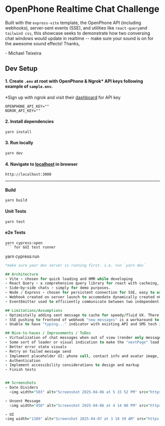 # OpenPhone Realtime Chat Challenge

Built with the `express-vite` template, the OpenPhone API (including webhooks), server-sent events (SSE), and utilities like `react-query`and `tailwind css`, this showcase seeks to demonstrate how two conversing chat windows would update in realtime -- make sure your sound is on for the awesome sound effects! 
Thanks,

\- Michael Teixeira

## Dev Setup


#### 1. Create `.env` at root with OpenPhone & Ngrok* API keys following example of `sample.env`. 
*Sign up with ngrok and visit their [dashboard](https://dashboard.ngrok.com/get-started/your-authtoken) for API key
```
OPENPHONE_API_KEY=""
NGROK_API_KEY=""
```

#### 2. Install dependencies 
```
yarn install
```
#### 3. Run locally 
```
yarn dev
```
#### 4. Navigate to [localhost](http://localhost:3000) in browser 
```
http://localhost:3000
```
---

#### Build 
```
yarn build
```
#### Unit Tests 
```
yarn test
```

#### e2e Tests 
```
yarn cypress:open
``` for GUI test runner
```
yarn cypress:run
``` for headless runner
*make sure your dev server is running first. i.e. run `yarn dev`

## Architecture
- Vite - chosen for quick loading and HMR while developing
- React Query - a comprehensive query library for react with cacheing, pagination, status flags that can be wrapped nicely in hook.
- Side-by-side chats - simply for demo purposes.
- Node / Express - chosen for persistent connection for SSE, easy to use proxy libraries, event emitters.
- Webhook created on server launch to accomodate dynamically created nGrok tunnel.
- EventEmitter used to efficiently communicate between two independent route handlers

## Limitations/Assumptions
- Optimistally adding sent message to cache for speedy/fluid UX. There is a way to refetch only targeted paged (e.g. the first page), but because the contents of the first page changes, it invalidates the rest of the pages in the cache and you'd be forced to fetch all of them again.
- SSE pushing to frontend of webhook "new messages" is a workaround to there not being any real-time websocket offerings on the Openphone API
- Unable to have "typing..." indicator with existing API and SMS tech in general

## Nice-to-haves / Improvements / ToDos
- Virtualization of chat messages when out of view (render only messageBubble components in messageList that are within view)
- Some sort of loader or visual indication to make the "nextPage" load a little more satisfying
- Better error state visuals
- Retry on failed message send
- Implement placeholder UI: phone call, contact info and avatar image, attachments, emojis
- Authentication
- Implement accessibility considerations to design and markup
- Finish tests


## Screenshots
- Date Dividers
  <img width="503" alt="Screenshot 2025-04-06 at 5 15 52 PM" src="https://github.com/user-attachments/assets/f5c236bd-6b69-44ab-9d03-d6469f5699ed" />

- Unsent Message
  <img width="450" alt="Screenshot 2025-04-06 at 4 14 00 PM" src="https://github.com/user-attachments/assets/52e9c7d1-e463-4792-8765-f61f1fb07712" />

- UI
<img width="1389" alt="Screenshot 2025-04-07 at 3 18 39 AM" src="https://github.com/user-attachments/assets/2fa93811-76a8-43c1-80e9-fa427acb1e46" />
